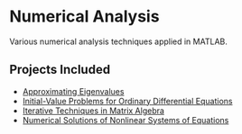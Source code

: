 # Numerical Analysis

Various numerical analysis techniques applied in MATLAB.

## Projects Included

* [Approximating Eigenvalues](https://github.com/Carla-de-Beer/MATLAB/tree/master/numerical-analysis/approximating-eigenvalues)
* [Initial-Value Problems for Ordinary Differential Equations](https://github.com/Carla-de-Beer/MATLAB/tree/master/numerical-analysis/initial-value-problems-for-ordinary-differential-equations)
* [Iterative Techniques in Matrix Algebra](https://github.com/Carla-de-Beer/MATLAB/tree/master/numerical-analysis/iterative-techniques-in-matrix-algebra)
* [Numerical Solutions of Nonlinear Systems of Equations](https://github.com/Carla-de-Beer/MATLAB/tree/master/numerical-analysis/numerical-solutions-for-nonlinear-systems-of-equations)
